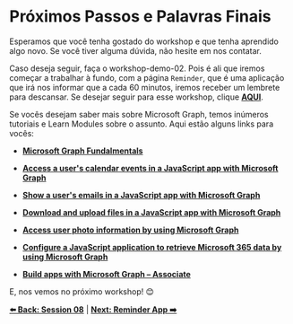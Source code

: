 # Próximos Passos e Palavras Finais

Esperamos que você tenha gostado do workshop e que tenha aprendido algo novo. Se você tiver alguma dúvida, não hesite em nos contatar.

Caso deseja seguir, faça o workshop-demo-02. Pois é ali que iremos começar a trabalhar à fundo, com a página `Reminder`, que é uma aplicação que irá nos informar que a cada 60 minutos, iremos receber um lembrete para descansar. Se desejar seguir para esse workshop, clique **[AQUI](../workshop-demo-02/01-intro.md)**.

Se vocês desejam saber mais sobre Microsoft Graph, temos inúmeros tutoriais e Learn Modules sobre o assunto. Aqui estão alguns links para vocês:

- **[Microsoft Graph Fundalmentals](https://learn.microsoft.com/en-us/training/paths/m365-msgraph-fundamentals/)**
  
- **[Access a user's calendar events in a JavaScript app with Microsoft Graph](https://learn.microsoft.com/en-us/training/modules/msgraph-access-user-events/)**
  
- **[Show a user's emails in a JavaScript app with Microsoft Graph](https://learn.microsoft.com/en-us/training/modules/msgraph-show-user-emails/)**
  
- **[Download and upload files in a JavaScript app with Microsoft Graph](https://learn.microsoft.com/en-us/training/modules/msgraph-manage-files/)**
  
- **[Access user photo information by using Microsoft Graph](https://learn.microsoft.com/en-us/training/modules/msgraph-user-photo-information/)**
  
- **[Configure a JavaScript application to retrieve Microsoft 365 data by using Microsoft Graph](https://learn.microsoft.com/en-us/training/modules/msgraph-javascript-app/)**
  
- **[Build apps with Microsoft Graph – Associate](https://learn.microsoft.com/en-us/training/paths/m365-msgraph-associate/)**

E, nos vemos no próximo workshop! 😊

**[⬅️ Back: Session 08](./08-session.md)**
| **[Next: Reminder App ➡️](../workshop-demo-02/01-intro.md)**




